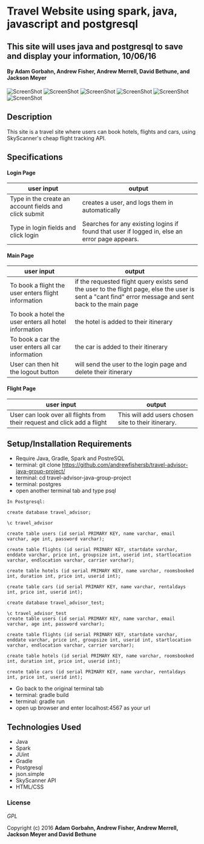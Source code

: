 # Travel Website using spark, java, javascript and postgresql

## This site will uses java and postgresql to save and display your information, 10/06/16

#### By **Adam Gorbahn, Andrew Fisher, Andrew Merrell, David Bethune, and Jackson Meyer**

![ScreenShot](https://cloud.githubusercontent.com/assets/17396138/25402013/55b040be-29ac-11e7-8c83-e9c3158d4fbc.png)
![ScreenShot](https://cloud.githubusercontent.com/assets/17396138/25402014/55b30ba0-29ac-11e7-82c1-eadf9875764a.png)
![ScreenShot](https://cloud.githubusercontent.com/assets/17396138/25402018/55be7b70-29ac-11e7-840a-585a4a3737c7.png)
![ScreenShot](https://cloud.githubusercontent.com/assets/17396138/25402017/55be0028-29ac-11e7-8a3b-ff31439beb14.png)
![ScreenShot](https://cloud.githubusercontent.com/assets/17396138/25402015/55bb3fd2-29ac-11e7-857b-7799d304618e.png)
![ScreenShot](https://cloud.githubusercontent.com/assets/17396138/25402016/55bd25fe-29ac-11e7-8efd-f230a19441b3.png)


## Description
This site is a travel site where users can book hotels, flights and cars, using SkyScanner's cheap flight tracking API.

## Specifications

#### Login Page

|user input                | output
|------------------------- | -------------
|Type in the create an account fields and click submit| creates a user, and logs them in automatically
|Type in login fields and click login| Searches for any existing logins if found that user if logged in, else an error page appears.

#### Main Page

|user input                | output
|------------------------- | -------------
|To book a flight the user enters flight information | if the requested flight query exists send the user to the flight page, else the user is sent a "cant find" error message and sent back to the main page
|To book a hotel the user enters all hotel information | the hotel is added to their itinerary
|To book a car the user enters all car information | the car is added to their itinerary
|User can then hit the logout button | will send the user to the login page and delete their itinerary

#### Flight Page

|user input                | output
|------------------------- | -------------
|User can look over all flights from their request and click add a flight| This will add users chosen site to their itinerary.

## Setup/Installation Requirements

* Require Java, Gradle, Spark and PostreSQL
* terminal: git clone https://github.com/andrewfishersb/travel-advisor-java-group-project/
* terminal: cd travel-advisor-java-group-project
* terminal: postgres
* open another terminal tab and type psql

```
In Postgresql:

create database travel_advisor;

\c travel_advisor

create table users (id serial PRIMARY KEY, name varchar, email varchar, age int, password varchar);

create table flights (id serial PRIMARY KEY, startdate varchar, enddate varchar, price int, groupsize int, userid int, startlocation varchar, endlocation varchar, carrier varchar);

create table hotels (id serial PRIMARY KEY, name varchar, roomsbooked int, duration int, price int, userid int);

create table cars (id serial PRIMARY KEY, name varchar, rentaldays int, price int, userid int);

create database travel_advisor_test;

\c travel_advisor_test
create table users (id serial PRIMARY KEY, name varchar, email varchar, age int, password varchar);

create table flights (id serial PRIMARY KEY, startdate varchar, enddate varchar, price int, groupsize int, userid int, startlocation varchar, endlocation varchar, carrier varchar);

create table hotels (id serial PRIMARY KEY, name varchar, roomsbooked int, duration int, price int, userid int);

create table cars (id serial PRIMARY KEY, name varchar, rentaldays int, price int, userid int);

```
* Go back to the original terminal tab
* terminal: gradle build
* terminal: gradle run
* open up browser and enter localhost:4567 as your url


## Technologies Used

* Java
* Spark
* JUint
* Gradle
* Postgresql
* json.simple
* SkyScanner API
* HTML/CSS

### License

*GPL*

Copyright (c) 2016 **Adam Gorbahn, Andrew Fisher, Andrew Merrell, Jackson Meyer and David Bethune**
